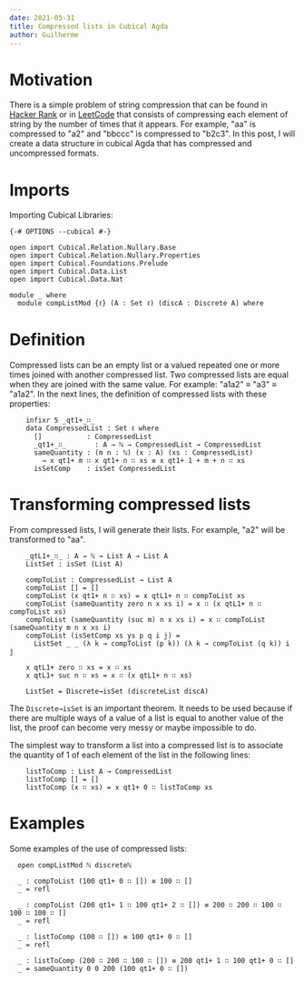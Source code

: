 ```yaml
---
date: 2021-05-31
title: Compressed lists in Cubical Agda
author: Guilherme
---
```


# Motivation

There is a simple problem of string compression that can be found in
[Hacker Rank](https://www.hackerrank.com/challenges/string-compression/problem)
or in [LeetCode](https://leetcode.com/problems/string-compression/) that consists of compressing
each element of string by the number of times that
it appears. For example, "aa" is compressed to "a2" and "bbccc" is compressed to "b2c3".
In this post, I will create a data structure in cubical Agda that has compressed and uncompressed formats.

# Imports

Importing Cubical Libraries:

```
{-# OPTIONS --cubical #-}

open import Cubical.Relation.Nullary.Base
open import Cubical.Relation.Nullary.Properties
open import Cubical.Foundations.Prelude
open import Cubical.Data.List
open import Cubical.Data.Nat

module _ where
  module compListMod {ℓ} (A : Set ℓ) (discA : Discrete A) where
```

# Definition

Compressed lists can be an empty list or a valued repeated one or more times joined with another compressed list.
Two compressed lists are equal when they are joined with the same value. For example: "a1a2" ≡ "a3" ≡ "a1a2".
In the next lines, the definition of compressed lists with these properties:

```
    infixr 5 _qt1+_∷_
    data CompressedList : Set ℓ where
      []           : CompressedList
      _qt1+_∷_       : A → ℕ → CompressedList → CompressedList
      sameQuantity : (m n : ℕ) (x : A) (xs : CompressedList)
        → x qt1+ m ∷ x qt1+ n ∷ xs ≡ x qt1+ 1 + m + n ∷ xs
      isSetComp    : isSet CompressedList
```


# Transforming compressed lists

From compressed lists, I will generate their lists. For example, "a2" will be transformed to "aa".

```
    _qtL1+_∷_ : A → ℕ → List A → List A
    ListSet : isSet (List A)

    compToList : CompressedList → List A
    compToList [] = []
    compToList (x qt1+ n ∷ xs) = x qtL1+ n ∷ compToList xs
    compToList (sameQuantity zero n x xs i) = x ∷ (x qtL1+ n ∷ compToList xs)
    compToList (sameQuantity (suc m) n x xs i) = x ∷ compToList (sameQuantity m n x xs i)
    compToList (isSetComp xs ys p q i j) =
      ListSet _ _ (λ k → compToList (p k)) (λ k → compToList (q k)) i j

    x qtL1+ zero ∷ xs = x ∷ xs
    x qtL1+ suc n ∷ xs = x ∷ (x qtL1+ n ∷ xs)

    ListSet = Discrete→isSet (discreteList discA)
```

The `Discrete→isSet` is an important theorem. It needs to be used because if there are multiple ways of a value of
a list is equal to another value of the list, the proof can become very messy or maybe impossible to do.


The simplest way to transform a list into a compressed list is to associate the quantity of 1 of each element of the list
in the following lines:

```
    listToComp : List A → CompressedList
    listToComp [] = []
    listToComp (x ∷ xs) = x qt1+ 0 ∷ listToComp xs
```


# Examples

Some examples of the use of compressed lists:

```
  open compListMod ℕ discreteℕ

  _ : compToList (100 qt1+ 0 ∷ []) ≡ 100 ∷ []
  _ = refl

  _ : compToList (200 qt1+ 1 ∷ 100 qt1+ 2 ∷ []) ≡ 200 ∷ 200 ∷ 100 ∷ 100 ∷ 100 ∷ []
  _ = refl

  _ : listToComp (100 ∷ []) ≡ 100 qt1+ 0 ∷ []
  _ = refl

  _ : listToComp (200 ∷ 200 ∷ 100 ∷ []) ≡ 200 qt1+ 1 ∷ 100 qt1+ 0 ∷ []
  _ = sameQuantity 0 0 200 (100 qt1+ 0 ∷ [])
```
